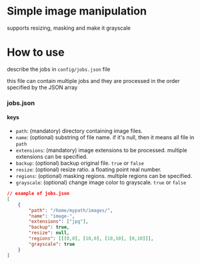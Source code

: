 # Simple image manipulation
supports resizing, masking and make it grayscale

# How to use
describe the jobs in `config/jobs.json` file

this file can contain multiple jobs and they are processed in the order specified by the JSON array

### jobs.json
#### keys
- `path`: (mandatory) directory containing image files.
- `name`: (optional) substring of file name. if it's null, then it means all file in `path`
- `extensions`: (mandatory) image extensions to be processed. multiple extensions can be specified.
- `backup`: (optional) backup original file. `true` or `false`
- `resize`: (optional) resize ratio. a floating point real number.
- `regions`: (optional) masking regions. multiple regions can be specified.
- `grayscale`: (optional) change image color to grayscale. `true` or `false`

```json
// example of jobs.json
[
    {
        "path": "/home/mypath/images/",
        "name": "image-",
        "extensions": ["jpg"],
        "backup": true,
        "resize": null,
        "regions": [[[0,0], [10,0], [10,10], [0,10]]],
        "grayscale": true       
    }
]
```